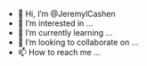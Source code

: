 - 👋 Hi, I’m @JeremylCashen
- 👀 I’m interested in ...
- 🌱 I’m currently learning ...
- 💞️ I’m looking to collaborate on ...
- 📫 How to reach me ...

<!---
JeremylCashen/JeremylCashen is a ✨ special ✨ repository because its `README.md` (this file) appears on your GitHub profile.
You can click the Preview link to take a look at your changes.
--->
